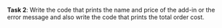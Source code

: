**Task 2**: Write the code that prints the name and price of the add-in or the error message and also write the code that prints the total order cost.
